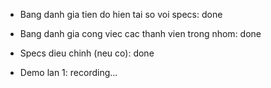 - Bang danh gia tien do hien tai so voi specs: done

- Bang danh gia cong viec cac thanh vien trong nhom: done

- Specs dieu chinh (neu co): done

- Demo lan 1: recording...
